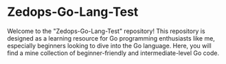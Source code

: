 # Zedops-Go-Lang-Test
Welcome to the "Zedops-Go-Lang-Test" repository! This repository is designed as a learning resource for Go programming enthusiasts like me, especially beginners looking to dive into the Go language. Here, you will find a mine collection of beginner-friendly and intermediate-level Go code.
